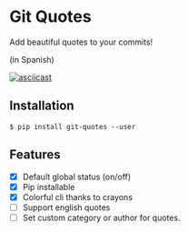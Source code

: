 # Git Quotes

Add beautiful quotes to your commits!

(in Spanish)

[![asciicast](https://asciinema.org/a/XTM4lIuOrDP1omcfu5RdO2tP6.png)](https://asciinema.org/a/XTM4lIuOrDP1omcfu5RdO2tP6)

## Installation

```console
$ pip install git-quotes --user
```

## Features

- [x] Default global status (on/off)
- [x] Pip installable
- [x] Colorful cli thanks to crayons
- [ ] Support english quotes
- [ ] Set custom category or author for quotes.
